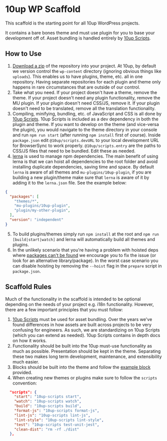 # 10up WP Scaffold

This scaffold is the starting point for all 10up WordPress projects.

It contains a bare bones theme and must use plugin for you to base your development off of. Asset bundling is handled entirely by [10up Scripts](https://github.com/10up/10up-scripts).

## How to Use

1. [Download a zip](https://github.com/10up/wp-scaffold/archive/trunk.zip) of the repository into your project. At 10up, by default we version control the `wp-content` directory (ignoring obvious things like `uploads`). This enables us to have plugins, theme, etc. all in one repository. Having separate repositories for each plugin and theme only happens in rare circumstances that are outside of our control.
2. Take what you need. If your project doesn't have a theme, remove the theme. If your project doesn't need any plugin functionality, remove the MU plugin. If your plugin doesn't need CSS/JS, remove it. If your plugin doesn't need to be translated, remove all the translation functionality.
3. Compiling, minifying, bundling, etc. of JavaScript and CSS is all done by [10up Scripts](https://github.com/10up/10up-scripts). 10up Scripts is included as a dev dependency in both the plugin and theme. If you want to develop on the theme (and vice-versa the plugin), you would navigate to the theme directory in your console and run `npm run start` (after running `npm install` first of course). Inside `package.json` edit `@10up/scripts.devURL` to your local development URL for BrowserSync to work properly. `@10up/scripts.entry` are the paths to CSS/JS files that need to be bundled. Edit these as needed.
4. [lerna](https://github.com/lerna/lerna) is used to manage npm dependencies. The main benefit of using lerna is that we can hoist all dependencies to the root folder and avoid installing duplicate dependencies, saving time and space. By default `lerna` is aware of all themes and `mu-plugins/10up-plugin`, if you are building a new plugin/theme make sure that `lerna` is aware of it by adding it to the `lerna.json` file. See the example below:

```json
{
  "packages": [
    "themes/*",
    "mu-plugins/10up-plugin",
	"plugin/my-other-plugin",
  ],
  "version": "independent"
}
```
5. To build plugins/themes simply run `npm install` at the root and `npm run [build|start|watch]` and lerna will automatically build all themes and plugins.
6. In the unlikely scenario that you're having a problem with hoisted deps where [packages can't be found](https://github.com/lerna/lerna/blob/main/doc/hoist.md#module-resolution) we encourage you to fix the issue (or look for an alternative library/package). In the worst case scenario you can disable hoisting by removing the `--hoist` flag in the `prepare` script in `package.json`.

## Scaffold Rules

Much of the functionality in the scaffold is intended to be optional depending on the needs of your project e.g. i18n functionality. However, there are a few important principles that you must follow:

1. [10up Scripts](https://github.com/10up/10up-scripts) must be used for asset bundling. Over the years we've found differences in how assets are built across projects to be very confusing for engineers.  As such, we are standardizing on 10up Scripts (which you can extend as needed). 10up Scripts contains in depth docs on how it works.
2. Functionality should be built into the 10up must-use functionality as much as possible. Presentation should be kept in the theme. Separating these two makes long term development, maintenance, and extensibility much easier.
3. Blocks should be built into the theme and follow the [example block](https://github.com/10up/wp-scaffold/tree/trunk/themes/10up-theme/includes/blocks/example-block) provided.
5. When creating new themes or plugins make sure to  follow the `scripts` convention:
```json
  "scripts": {
    "start": "10up-scripts start",
    "watch": "10up-scripts watch",
    "build": "10up-scripts build",
    "format-js": "10up-scripts format-js",
    "lint-js": "10up-scripts lint-js",
    "lint-style": "10up-scripts lint-style",
    "test": "10up-scripts test-unit-jest",
    "clean-dist": "rm -rf ./dist"
  },
```
